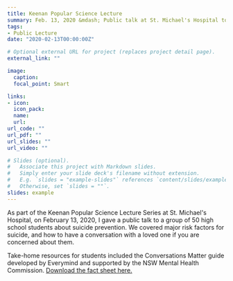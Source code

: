 ```yaml
---
title: Keenan Popular Science Lecture
summary: Feb. 13, 2020 &mdash; Public talk at St. Michael's Hospital to high school students about suicide prevention and how to have a conversation if you're concerned about someone
tags:
- Public Lecture
date: "2020-02-13T00:00:00Z"

# Optional external URL for project (replaces project detail page).
external_link: ""

image:
  caption:
  focal_point: Smart

links:
- icon: 
  icon_pack: 
  name: 
  url: 
url_code: ""
url_pdf: ""
url_slides: ""
url_video: ""

# Slides (optional).
#   Associate this project with Markdown slides.
#   Simply enter your slide deck's filename without extension.
#   E.g. `slides = "example-slides"` references `content/slides/example-slides.md`.
#   Otherwise, set `slides = ""`.
slides: example
---
```


As part of the Keenan Popular Science Lecture Series at St. Michael's Hospital, on February 13, 2020, I gave a public talk to a group of 50 high school students about suicide prevention. We covered major risk factors for suicide, and how to have a conversation with a loved one if you are concerned about them.

Take-home resources for students included the Conversations Matter guide developed by Everymind and supported by the NSW Mental Health Commission. <a href="http://www.conversationsmatter.com.au/LiteratureRetrieve.aspx?ID=2342">Download the fact sheet here.</a>